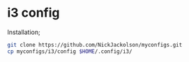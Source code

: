 # i3 config
Installation;
```bash
git clone https://github.com/NickJackolson/myconfigs.git
cp myconfigs/i3/config $HOME/.config/i3/
```
